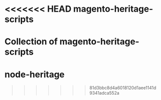 <<<<<<< HEAD
magento-heritage-scripts
========================

Collection of magento-heritage-scripts
=======
node-heritage
=============
>>>>>>> 81d3bbc8d4a6018120d1aee1141d9341adca552a
